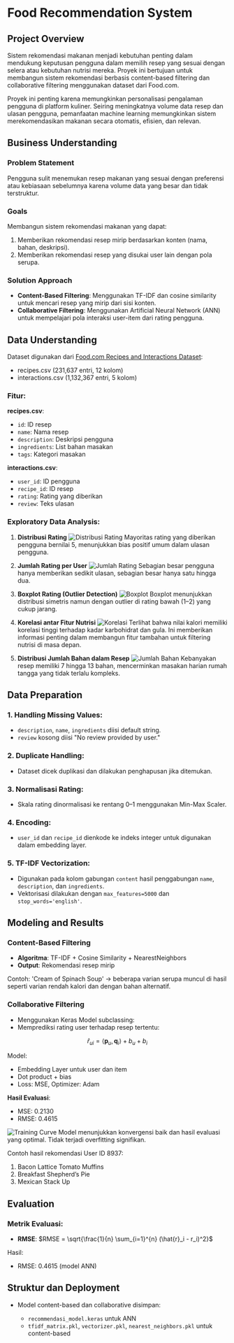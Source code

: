 # Food Recommendation System

## Project Overview

Sistem rekomendasi makanan menjadi kebutuhan penting dalam mendukung keputusan pengguna dalam memilih resep yang sesuai dengan selera atau kebutuhan nutrisi mereka. Proyek ini bertujuan untuk membangun sistem rekomendasi berbasis content-based filtering dan collaborative filtering menggunakan dataset dari Food.com.

Proyek ini penting karena memungkinkan personalisasi pengalaman pengguna di platform kuliner. Seiring meningkatnya volume data resep dan ulasan pengguna, pemanfaatan machine learning memungkinkan sistem merekomendasikan makanan secara otomatis, efisien, dan relevan.

## Business Understanding

### Problem Statement

Pengguna sulit menemukan resep makanan yang sesuai dengan preferensi atau kebiasaan sebelumnya karena volume data yang besar dan tidak terstruktur.

### Goals

Membangun sistem rekomendasi makanan yang dapat:

1. Memberikan rekomendasi resep mirip berdasarkan konten (nama, bahan, deskripsi).
2. Memberikan rekomendasi resep yang disukai user lain dengan pola serupa.

### Solution Approach

* **Content-Based Filtering**: Menggunakan TF-IDF dan cosine similarity untuk mencari resep yang mirip dari sisi konten.
* **Collaborative Filtering**: Menggunakan Artificial Neural Network (ANN) untuk mempelajari pola interaksi user-item dari rating pengguna.

## Data Understanding

Dataset digunakan dari [Food.com Recipes and Interactions Dataset](https://www.kaggle.com/datasets/shuyangli94/food-com-recipes-and-user-interactions):

* recipes.csv (231,637 entri, 12 kolom)
* interactions.csv (1,132,367 entri, 5 kolom)

### Fitur:

**recipes.csv**:

* `id`: ID resep
* `name`: Nama resep
* `description`: Deskripsi pengguna
* `ingredients`: List bahan masakan
* `tags`: Kategori masakan

**interactions.csv**:

* `user_id`: ID pengguna
* `recipe_id`: ID resep
* `rating`: Rating yang diberikan
* `review`: Teks ulasan

### Exploratory Data Analysis:

1. **Distribusi Rating**
   ![Distribusi Rating](img/dis_rating.png)
   Mayoritas rating yang diberikan pengguna bernilai 5, menunjukkan bias positif umum dalam ulasan pengguna.

2. **Jumlah Rating per User**
   ![Jumlah Rating](img/jumlah_rating.png)
   Sebagian besar pengguna hanya memberikan sedikit ulasan, sebagian besar hanya satu hingga dua.

3. **Boxplot Rating (Outlier Detection)**
   ![Boxplot](img/boxplot.png)
   Boxplot menunjukkan distribusi simetris namun dengan outlier di rating bawah (1–2) yang cukup jarang.

4. **Korelasi antar Fitur Nutrisi**
   ![Korelasi](img/kor.png)
   Terlihat bahwa nilai kalori memiliki korelasi tinggi terhadap kadar karbohidrat dan gula. Ini memberikan informasi penting dalam membangun fitur tambahan untuk filtering nutrisi di masa depan.

5. **Distribusi Jumlah Bahan dalam Resep**
   ![Jumlah Bahan](img/dis_bahan_resep.png)
   Kebanyakan resep memiliki 7 hingga 13 bahan, mencerminkan masakan harian rumah tangga yang tidak terlalu kompleks.

## Data Preparation

### 1. Handling Missing Values:

* `description`, `name`, `ingredients` diisi default string.
* `review` kosong diisi "No review provided by user."

### 2. Duplicate Handling:

* Dataset dicek duplikasi dan dilakukan penghapusan jika ditemukan.

### 3. Normalisasi Rating:

* Skala rating dinormalisasi ke rentang 0–1 menggunakan Min-Max Scaler.

### 4. Encoding:

* `user_id` dan `recipe_id` dienkode ke indeks integer untuk digunakan dalam embedding layer.

### 5. TF-IDF Vectorization:

* Digunakan pada kolom gabungan `content` hasil penggabungan `name`, `description`, dan `ingredients`.
* Vektorisasi dilakukan dengan `max_features=5000` dan `stop_words='english'`.

## Modeling and Results

### Content-Based Filtering

* **Algoritma**: TF-IDF + Cosine Similarity + NearestNeighbors
* **Output**: Rekomendasi resep mirip

Contoh: 'Cream of Spinach Soup' → beberapa varian serupa muncul di hasil seperti varian rendah kalori dan dengan bahan alternatif.

### Collaborative Filtering

* Menggunakan Keras Model subclassing:
* Memprediksi rating user terhadap resep tertentu:

$$
\hat{r}_{ui} = \langle \mathbf{p}_u, \mathbf{q}_i \rangle + b_u + b_i
$$

Model:

* Embedding Layer untuk user dan item
* Dot product + bias
* Loss: MSE, Optimizer: Adam

**Hasil Evaluasi**:

* MSE: 0.2130
* RMSE: 0.4615

![Training Curve](img/plot.png)
Model menunjukkan konvergensi baik dan hasil evaluasi yang optimal. Tidak terjadi overfitting signifikan.

Contoh hasil rekomendasi User ID 8937:

1. Bacon Lattice Tomato Muffins
2. Breakfast Shepherd’s Pie
3. Mexican Stack Up

## Evaluation

### Metrik Evaluasi:

* **RMSE**: $RMSE = \sqrt{\frac{1}{n} \sum_{i=1}^{n} (\hat{r}_i - r_i)^2}$

Hasil:

* RMSE: 0.4615 (model ANN)

## Struktur dan Deployment

* Model content-based dan collaborative disimpan:

  * `recommendasi_model.keras` untuk ANN
  * `tfidf_matrix.pkl`, `vectorizer.pkl`, `nearest_neighbors.pkl` untuk content-based

